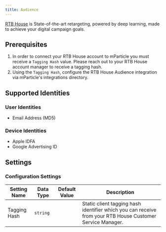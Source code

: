 ```yaml
---
title: Audience
---
```


[RTB House](https://www.rtbhouse.com/) is State-of-the-art retargeting, powered by deep learning, made to achieve your digital campaign goals.

## Prerequisites

1. In order to connect your RTB House account to mParticle you must receive a `Tagging Hash` value. Please reach out to your RTB House account manager to receive a tagging hash.
2. Using the `Tagging Hash`, configure the RTB House Audience integration via mParticle's integrations directory.

## Supported Identities

### User Identities

* Email Address (MD5)

### Device Identities 

* Apple IDFA
* Google Advertising ID

## Settings

### Configuration Settings

| Setting Name | Data Type | Default Value | Description |
| ---|---|---|---
| Tagging Hash | `string` | | Static client tagging hash identifier which you can receive from your RTB House Customer Service Manager. |
